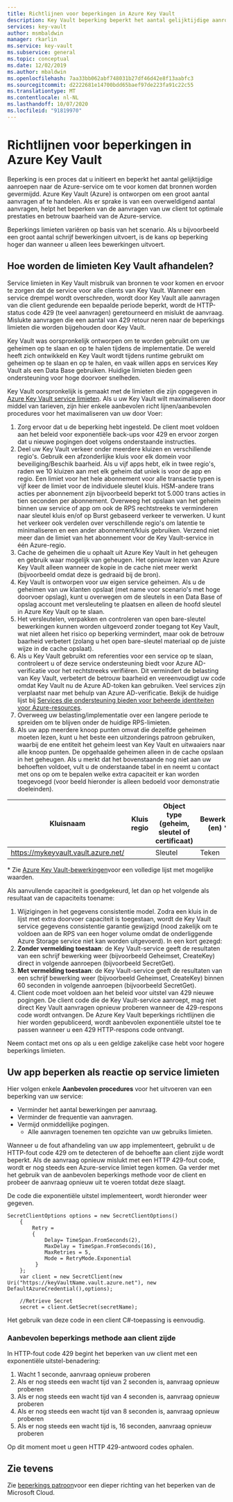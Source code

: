```yaml
---
title: Richtlijnen voor beperkingen in Azure Key Vault
description: Key Vault beperking beperkt het aantal gelijktijdige aanroepen om te voor komen dat bronnen worden overmatigd.
services: key-vault
author: msmbaldwin
manager: rkarlin
ms.service: key-vault
ms.subservice: general
ms.topic: conceptual
ms.date: 12/02/2019
ms.author: mbaldwin
ms.openlocfilehash: 7aa33bb062abf748031b27df46d42e8f13aabfc3
ms.sourcegitcommit: d2222681e14700bdd65baef97de223fa91c22c55
ms.translationtype: MT
ms.contentlocale: nl-NL
ms.lasthandoff: 10/07/2020
ms.locfileid: "91819970"
---
```

# <a name="azure-key-vault-throttling-guidance"></a>Richtlijnen voor beperkingen in Azure Key Vault

Beperking is een proces dat u initieert en beperkt het aantal gelijktijdige aanroepen naar de Azure-service om te voor komen dat bronnen worden gevermijdd. Azure Key Vault (Azure) is ontworpen om een groot aantal aanvragen af te handelen. Als er sprake is van een overweldigend aantal aanvragen, helpt het beperken van de aanvragen van uw client tot optimale prestaties en betrouw baarheid van de Azure-service.

Beperkings limieten variëren op basis van het scenario. Als u bijvoorbeeld een groot aantal schrijf bewerkingen uitvoert, is de kans op beperking hoger dan wanneer u alleen lees bewerkingen uitvoert.

## <a name="how-does-key-vault-handle-its-limits"></a>Hoe worden de limieten Key Vault afhandelen?

Service limieten in Key Vault misbruik van bronnen te voor komen en ervoor te zorgen dat de service voor alle clients van Key Vault. Wanneer een service drempel wordt overschreden, wordt door Key Vault alle aanvragen van die client gedurende een bepaalde periode beperkt, wordt de HTTP-status code 429 (te veel aanvragen) geretourneerd en mislukt de aanvraag. Mislukte aanvragen die een aantal van 429 retour neren naar de beperkings limieten die worden bijgehouden door Key Vault. 

Key Vault was oorspronkelijk ontworpen om te worden gebruikt om uw geheimen op te slaan en op te halen tijdens de implementatie.  De wereld heeft zich ontwikkeld en Key Vault wordt tijdens runtime gebruikt om geheimen op te slaan en op te halen, en vaak willen apps en services Key Vault als een Data Base gebruiken.  Huidige limieten bieden geen ondersteuning voor hoge doorvoer snelheden.

Key Vault oorspronkelijk is gemaakt met de limieten die zijn opgegeven in [Azure Key Vault service limieten](service-limits.md).  Als u uw Key Vault wilt maximaliseren door middel van tarieven, zijn hier enkele aanbevolen richt lijnen/aanbevolen procedures voor het maximaliseren van uw door Voer:
1. Zorg ervoor dat u de beperking hebt ingesteld.  De client moet voldoen aan het beleid voor exponentiële back-ups voor 429 en ervoor zorgen dat u nieuwe pogingen doet volgens onderstaande instructies.
1. Deel uw Key Vault verkeer onder meerdere kluizen en verschillende regio's.   Gebruik een afzonderlijke kluis voor elk domein voor beveiliging/Beschik baarheid.   Als u vijf apps hebt, elk in twee regio's, raden we 10 kluizen aan met elk geheim dat uniek is voor de app en regio.  Een limiet voor het hele abonnement voor alle transactie typen is vijf keer de limiet voor de individuele sleutel kluis. HSM-andere trans acties per abonnement zijn bijvoorbeeld beperkt tot 5.000 trans acties in tien seconden per abonnement. Overweeg het opslaan van het geheim binnen uw service of app om ook de RPS rechtstreeks te verminderen naar sleutel kluis en/of op Burst gebaseerd verkeer te verwerken.  U kunt het verkeer ook verdelen over verschillende regio's om latentie te minimaliseren en een ander abonnement/kluis gebruiken.  Verzend niet meer dan de limiet van het abonnement voor de Key Vault-service in één Azure-regio.
1. Cache de geheimen die u ophaalt uit Azure Key Vault in het geheugen en gebruik waar mogelijk van geheugen.  Het opnieuw lezen van Azure Key Vault alleen wanneer de kopie in de cache niet meer werkt (bijvoorbeeld omdat deze is gedraaid bij de bron). 
1. Key Vault is ontworpen voor uw eigen service geheimen.   Als u de geheimen van uw klanten opslaat (met name voor scenario's met hoge doorvoer opslag), kunt u overwegen om de sleutels in een Data Base of opslag account met versleuteling te plaatsen en alleen de hoofd sleutel in Azure Key Vault op te slaan.
1. Het versleutelen, verpakken en controleren van open bare-sleutel bewerkingen kunnen worden uitgevoerd zonder toegang tot Key Vault, wat niet alleen het risico op beperking vermindert, maar ook de betrouw baarheid verbetert (zolang u het open bare-sleutel materiaal op de juiste wijze in de cache opslaat).
1. Als u Key Vault gebruikt om referenties voor een service op te slaan, controleert u of deze service ondersteuning biedt voor Azure AD-verificatie voor het rechtstreeks verifiëren. Dit vermindert de belasting van Key Vault, verbetert de betrouw baarheid en vereenvoudigt uw code omdat Key Vault nu de Azure AD-token kan gebruiken.  Veel services zijn verplaatst naar met behulp van Azure AD-verificatie.  Bekijk de huidige lijst bij [Services die ondersteuning bieden voor beheerde identiteiten voor Azure-resources](../../active-directory/managed-identities-azure-resources/services-support-managed-identities.md#azure-services-that-support-managed-identities-for-azure-resources).
1. Overweeg uw belasting/implementatie over een langere periode te spreiden om te blijven onder de huidige RPS-limieten.
1. Als uw app meerdere knoop punten omvat die dezelfde geheimen moeten lezen, kunt u het beste een uitzonderings patroon gebruiken, waarbij de ene entiteit het geheim leest van Key Vault en uitwaaiers naar alle knoop punten.   De opgehaalde geheimen alleen in de cache opslaan in het geheugen.
Als u merkt dat het bovenstaande nog niet aan uw behoeften voldoet, vult u de onderstaande tabel in en neemt u contact met ons op om te bepalen welke extra capaciteit er kan worden toegevoegd (voor beeld hieronder is alleen bedoeld voor demonstratie doeleinden).

| Kluisnaam | Kluis regio | Object type (geheim, sleutel of certificaat) | Bewerking (en) * | Sleutel type | Sleutel lengte of-curve | HSM-sleutel?| Er is een constante status RPS vereist | Piek RPS vereist |
|--|--|--|--|--|--|--|--|--|
| https://mykeyvault.vault.azure.net/ | | Sleutel | Teken | EC | P-256 | Nee | 200 | 1000 |

\* Zie [Azure Key Vault-bewerkingen](/rest/api/keyvault/key-operations)voor een volledige lijst met mogelijke waarden.

Als aanvullende capaciteit is goedgekeurd, let dan op het volgende als resultaat van de capaciteits toename:
1. Wijzigingen in het gegevens consistentie model. Zodra een kluis in de lijst met extra doorvoer capaciteit is toegestaan, wordt de Key Vault service gegevens consistentie garantie gewijzigd (nood zakelijk om te voldoen aan de RPS van een hoger volume omdat de onderliggende Azure Storage service niet kan worden uitgevoerd).  In een kort gezegd:
  1. **Zonder vermelding toestaan**: de Key Vault-service geeft de resultaten van een schrijf bewerking weer (bijvoorbeeld Geheimset, CreateKey) direct in volgende aanroepen (bijvoorbeeld SecretGet).
  1. **Met vermelding toestaan**: de Key Vault-service geeft de resultaten van een schrijf bewerking weer (bijvoorbeeld Geheimset, CreateKey) binnen 60 seconden in volgende aanroepen (bijvoorbeeld SecretGet).
1. Client code moet voldoen aan het beleid voor uitstel van 429 nieuwe pogingen. De client code die de Key Vault-service aanroept, mag niet direct Key Vault aanvragen opnieuw proberen wanneer de 429-respons code wordt ontvangen.  De Azure Key Vault beperkings richtlijnen die hier worden gepubliceerd, wordt aanbevolen exponentiële uitstel toe te passen wanneer u een 429 HTTP-respons code ontvangt.

Neem contact met ons op als u een geldige zakelijke case hebt voor hogere beperkings limieten.

## <a name="how-to-throttle-your-app-in-response-to-service-limits"></a>Uw app beperken als reactie op service limieten

Hier volgen enkele **Aanbevolen procedures** voor het uitvoeren van een beperking van uw service:
- Verminder het aantal bewerkingen per aanvraag.
- Verminder de frequentie van aanvragen.
- Vermijd onmiddellijke pogingen. 
    - Alle aanvragen toenemen ten opzichte van uw gebruiks limieten.

Wanneer u de fout afhandeling van uw app implementeert, gebruikt u de HTTP-fout code 429 om te detecteren of de behoefte aan client zijde wordt beperkt. Als de aanvraag opnieuw mislukt met een HTTP 429-fout code, wordt er nog steeds een Azure-service limiet tegen komen. Ga verder met het gebruik van de aanbevolen beperkings methode voor de client en probeer de aanvraag opnieuw uit te voeren totdat deze slaagt.

De code die exponentiële uitstel implementeert, wordt hieronder weer gegeven. 
```
SecretClientOptions options = new SecretClientOptions()
    {
        Retry =
        {
            Delay= TimeSpan.FromSeconds(2),
            MaxDelay = TimeSpan.FromSeconds(16),
            MaxRetries = 5,
            Mode = RetryMode.Exponential
         }
    };
    var client = new SecretClient(new Uri("https://keyVaultName.vault.azure.net"), new DefaultAzureCredential(),options);
                                 
    //Retrieve Secret
    secret = client.GetSecret(secretName);
```


Het gebruik van deze code in een client C#-toepassing is eenvoudig. 

### <a name="recommended-client-side-throttling-method"></a>Aanbevolen beperkings methode aan client zijde

In HTTP-fout code 429 begint het beperken van uw client met een exponentiële uitstel-benadering:

1. Wacht 1 seconde, aanvraag opnieuw proberen
2. Als er nog steeds een wacht tijd van 2 seconden is, aanvraag opnieuw proberen
3. Als er nog steeds een wacht tijd van 4 seconden is, aanvraag opnieuw proberen
4. Als er nog steeds een wacht tijd van 8 seconden is, aanvraag opnieuw proberen
5. Als er nog steeds een wacht tijd is, 16 seconden, aanvraag opnieuw proberen

Op dit moment moet u geen HTTP 429-antwoord codes ophalen.

## <a name="see-also"></a>Zie tevens

Zie [beperkings patroon](https://docs.microsoft.com/azure/architecture/patterns/throttling)voor een dieper richting van het beperken van de Microsoft Cloud.


